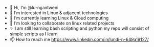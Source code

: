 - 👋 Hi, I’m @lu-ngantweni
- 👀 I’m interested in Linux & adjacent technologies
- 🌱 I’m currently learning Linux & Cloud computing 
- 💞️ I’m looking to collaborate on linux related projects
- ✨ I am still learning bash scripting and python my repo will consist of simple scripts as I learn
- 📫 How to reach me https://www.linkedin.com/in/lundi-n-649a19127/

<!---
lu-ngantweni/lu-ngantweni is a ✨ special ✨ repository because its `README.md` (this file) appears on your GitHub profile.
You can click the Preview link to take a look at your changes.
--->
